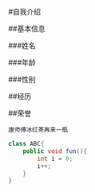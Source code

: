 #自我介绍

##基本信息

###姓名

###年龄

###性别

##经历

##荣誉

`康师傅冰红茶再来一瓶`


```java
class ABC{
	public void fun(){
		int i = 0;
		i++;
	}
}

```